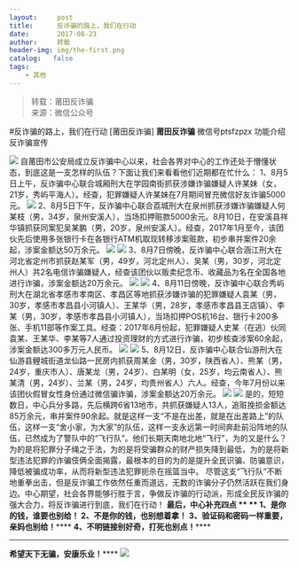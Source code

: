 ```yaml
---
layout:     post
title:      反诈骗的路上，我们在行动
date:       2017-08-23
author:     转载
header-img: img/the-first.png
catalog:   false
tags:
    - 其他
---
```


<blockquote><p>转载：莆田反诈骗<br>
来源：微信公众号</p></blockquote>

#反诈骗的路上，我们在行动
[莆田反诈骗]
**莆田反诈骗**
微信号ptsfzpzx
功能介绍反诈骗宣传

![]({{site.baseurl}}/postimg/oxzC2q0blKjpmBJ5bAcZMY2Kcxd8c5lzVnmKOgN12pJ177fV53Kk5u4LicP72eHKxfgDpmL3dmlTdYYETicOBHMQ.gif)
自莆田市公安局成立反诈骗中心以来，社会各界对中心的工作还处于懵懂状态，到底这是一支怎样的队伍？下面让我们来看看他们近期都在忙什么：
1、8月5日上午，反诈骗中心联合城厢刑大在学园南街抓获涉嫌诈骗嫌疑人许某妹（女，21岁，秀屿平海人）。经查，犯罪嫌疑人许某妹在7月期间冒充微信好友诈骗5000元。
![]({{site.baseurl}}/postimg/oxzC2q0blKgWU3iaqRlV8diaqJyWp1ISYP4ic5UjPsVWGn0S0T9mszjEibc00wmtYABGhwdl1XL2OXOoiajxnIDK2AQ.jpeg)
2、8月5日下午，反诈骗中心联合荔城刑大在泉州抓获涉嫌诈骗嫌疑人何某枝（男，34岁，泉州安溪人），当场扣押赃款5000余元。8月10日，在安溪县祥华镇抓获同案犯吴某鹏（男，20岁，泉州安溪人）。经查，2017年1月至今，该团伙先后使用多张银行卡在各银行ATM机取现转移涉案赃款，初步串并案件20余起，涉案金额达50万余元。
![]({{site.baseurl}}/postimg/oxzC2q0blKgWU3iaqRlV8diaqJyWp1ISYPrhfRaam5zKwqXXr92nQSfJ7aKBiaWHBUic8ZiacKr04Sa7phm8T6B8icOQ.jpeg)
![]({{site.baseurl}}/postimg/oxzC2q0blKgWU3iaqRlV8diaqJyWp1ISYPtEUEevMnabuw9QjMWtTsWxF96YVerSNA8QhJ7cgkYG63hfsiakmEXSw.jpeg)
3、8月7日傍晚，反诈骗中心联合涵江刑大在河北省定州市抓获赵某军（男，49岁，河北定州人）、吴某（男，30岁，河北定州人）共2名电信诈骗嫌疑人，经查该团伙以贩卖纪念币、收藏品为名在全国各地进行诈骗，涉案金额达20万余元。
![]({{site.baseurl}}/postimg/oxzC2q0blKgWU3iaqRlV8diaqJyWp1ISYPCleP6Y0zzpRQcoFjE0cww1d38QwWV419wzNt4XBYUjdwGj9VEiciaS0Q.jpeg)
![]({{site.baseurl}}/postimg/oxzC2q0blKgWU3iaqRlV8diaqJyWp1ISYPEGYukPhDOI4htfAnd3fFEdNcQUpzjEUU6c3dDaIoGnaovpaEiaMZPfA.jpeg)
4、8月11日傍晚，反诈骗中心联合秀屿刑大在湖北省孝感市孝南区、孝昌区等地抓获涉嫌诈骗的犯罪嫌疑人袁某（男，30岁，孝感市孝昌县小河镇人）、王某华（男，28岁，孝感市孝昌县王店镇）、李某（男，30岁，孝感市孝昌县小河镇人），当场扣押POS机16台、银行卡200多张、手机11部等作案工具。经查：2017年6月份起，犯罪嫌疑人史某（在逃）伙同袁某、王某华、李某等7人通过投资理财的方式进行诈骗，初步核查涉案60余起，涉案金额达300多万元人民币。
![]({{site.baseurl}}/postimg/oxzC2q0blKgWU3iaqRlV8diaqJyWp1ISYPAmtyTgY6MUbQvhCHuicy92wjOzyxp6Oz10KugibEdH4NNalhYu7MIa4Q.jpeg)
![]({{site.baseurl}}/postimg/oxzC2q0blKgWU3iaqRlV8diaqJyWp1ISYPqasUaMR1TlOCKaWYxianDVibFtJAYF7udTW3cskGWDlmibnAib6icSSG9WA.jpeg)
5、8月12日，反诈骗中心联合仙游刑大在仙游县鲤城街道龙仙路一民房内抓获周某金（男，30岁，陕西省人）、熊某（男，24岁，重庆市人）、唐某龙（男，24岁）、白某明（女，25岁，均云南省人）、熊某清（男，24岁）、兰某（男，24岁，均贵州省人）六人。经查，今年7月份以来该团伙假冒女性身份通过微信骗诈骗，涉案金额达20万余元。
![]({{site.baseurl}}/postimg/oxzC2q0blKgWU3iaqRlV8diaqJyWp1ISYPPOgVZ16DLWdM9VssysxPqZ5buzWvlh02I4kQWWQCicavGnwnP6pKHpw.jpeg)
![]({{site.baseurl}}/postimg/oxzC2q0blKgWU3iaqRlV8diaqJyWp1ISYPe3V05fAosSQutUM78ibHyFV0CWI07LibZdNmmwfShibYsz7y9S07wfk3w.jpeg)
是的，短短数日，中心兵分多路，先后横跨6省13地市，共抓获嫌疑人13人，追赃挽损金额达85万余元，串并案件90余起。就是这样一支“不是在出差，就是在出差路上”的队伍，这样一支“舍小家，为大家”的队伍，这样一支永远第一时间奔赴前沿阵地的队伍，已然成为了警队中的“飞行队”。他们长期天南地北地“飞行”，为的又是什么？为的是将犯罪分子绳之于法，为的是将受骗群众的财产损失降到最低，为的是将新型违法犯罪的诈骗伎俩全面揭露，最根本的目的为的是提升全民识骗、防骗意识，降低被骗成功率，从而将新型违法犯罪扼杀在摇篮当中。
尽管这支“飞行队”不断地重拳出击，但是反诈骗工作依然任重而道远，无数的诈骗分子仍然活跃在我们身边。中心期望，社会各界能够行胜于言，争做反诈骗的行动派，形成全民反诈骗的强大合力，将反诈骗进行到底，我们在行动！
**********最后，中心补充四点**
**
**
**1、是你的钱，谁要也别给！******
**2、不是你的钱，也别想着拿！******
**3、验证码和密码一样重要，亲妈也别给！******
**4、不明链接别好奇，打死也别点！******
****
**希望天下无骗，安康乐业！******
![]({{site.baseurl}}/postimg/oxzC2q0blKjpmBJ5bAcZMY2Kcxd8c5lz9SzxP84O8gXVJEpVyM4wVt0eibdKtbB7iaR4E5cnoYkyMvUN0LhJic7TQ.jpeg)
